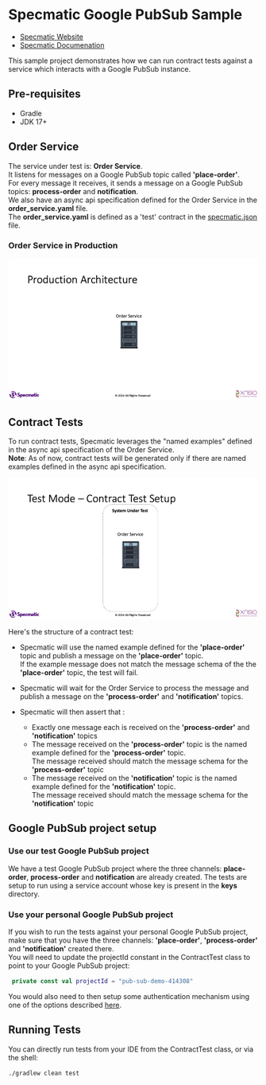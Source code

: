 # Specmatic Google PubSub Sample

* [Specmatic Website](https://specmatic.in)
* [Specmatic Documenation](https://specmatic.in/documentation.html)

This sample project demonstrates how we can run contract tests against a service which interacts with a Google PubSub instance. 

## Pre-requisites
* Gradle
* JDK 17+

## Order Service
The service under test is: **Order Service**.  
It listens for messages on a Google PubSub topic called **'place-order'**.  
For every message it receives, it sends a message on a Google PubSub topics: **process-order** and **notification**.  
We also have an async api specification defined for the Order Service in the **order_service.yaml** file.  
The **order_service.yaml** is defined as a 'test' contract in the [specmatic.json](https://specmatic.in/documentation/specmatic_json.html) file.

### Order Service in Production

![Order Service Production Architecture](assets/order_service_prod_architecture.gif)

## Contract Tests
To run contract tests, Specmatic leverages the "named examples" defined in the async api specification of the Order Service.  
**Note**: As of now, contract tests will be generated only if there are named examples defined in the async api specification. 

![Order Service Production Architecture](assets/order_service_contract_test.gif)

Here's the structure of a contract test:
- Specmatic will use the named example defined for the **'place-order'** topic and publish a message on the **'place-order'** topic.  
  If the example message does not match the message schema of the the **'place-order'** topic, the test will fail.

- Specmatic will wait for the Order Service to process the message and publish a message on the **'process-order'** and **'notification'** topics.

- Specmatic will then assert that :
  - Exactly one message each is received on the **'process-order'** and **'notification'** topics
  - The message received on the **'process-order'** topic is the named example defined for the **'process-order'** topic.  
    The message received should match the message schema for the **'process-order'** topic
  - The message received on the **'notification'** topic is the named example defined for the **'notification'** topic.  
    The message received should match the message schema for the **'notification'** topic

## Google PubSub project setup

### Use our test Google PubSub project

We have a test Google PubSub project where the three channels: **place-order**, **process-order** and **notification** are already created.
The tests are setup to run using a service account whose key is present in the **keys** directory.

### Use your personal Google PubSub project

If you wish to run the tests against your personal Google PubSub project, make sure that you have the three channels: **'place-order'**, **'process-order'** and **'notification'**  created there.  
You will need to update the projectId constant in the ContractTest class to point to your Google PubSub project:
```kotlin
 private const val projectId = "pub-sub-demo-414308"
```
You would also need to then setup some authentication mechanism using one of the options described [here](https://cloud.google.com/docs/authentication/provide-credentials-adc#how-to).


## Running Tests
You can directly run tests from your IDE from the ContractTest class, or via the shell:
```shell
./gradlew clean test
```



